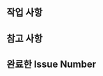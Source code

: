 ## 작업 사항

<!---- 개발 및 수정 등 해당 이슈에서 작업한 내용 -->

## 참고 사항

<!---- 미리 알려두면 좋은 사항들 -->

## 완료한 Issue Number

<!---- 완료한 이슈 번호는 다음과 같이 기록. close #IssueNumber -->
